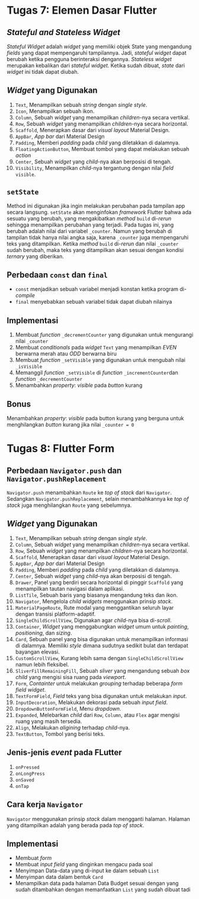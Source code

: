 # Tugas 7: Elemen Dasar Flutter

## *Stateful and Stateless Widget*

*Stateful Widget* adalah *widget* yang memiliki objek State yang mengandung *fields* yang dapat mempengaruhi tampilannya. Jadi, *stateful widget* dapat berubah ketika pengguna berinteraksi dengannya. 
*Stateless widget* merupakan kebalikan dari *stateful widget*. Ketika sudah dibuat, *state* dari *widget* ini tidak dapat diubah.

## *Widget* yang Digunakan

1. `Text`,
    Menampilkan sebuah *string* dengan *single style*.
2. `Icon`,
    Menampilkan sebuah ikon.
3. `Column`,
    Sebuah *widget* yang menampilkan *children*-nya secara vertikal.
4. `Row`,
    Sebuah *widget* yang menampilkan *children*-nya secara horizontal.
5. `Scaffold`,
    Menerapkan dasar dari *visual layout* Material Design.
6. `AppBar`,
    *App bar* dari Material Design
7. `Padding`,
    Memberi *padding* pada *child* yang diletakkan di dalamnya.
8. `FloatingActionButton`,
    Membuat tombol yang dapat melakukan sebuah *action*
9. `Center`,
    Sebuah *widget* yang *child*-nya akan berposisi di tengah.
10. `Visibility`,
    Menampilkan *child*-nya tergantung dengan nilai *field* `visible`.

## `setState`

Method ini digunakan jika ingin melakukan perubahan pada tampilan app secara langsung. `setState` akan menginfokan *framework* Flutter bahwa ada sesuatu yang berubah, yang mengakibatkan *method* `build` di-*rerun* sehingga menampilkan perubahan yang terjadi. Pada tugas ini, yang berubah adalah nilai dari variabel `_counter`. Namun yang berubah di tampilan tidak hanya nilai angka saja, karena `_counter` juga mempengaruhi teks yang ditampilkan. Ketika *method* `build` di-*rerun* dan nilai `_counter` sudah berubah, maka teks yang ditampilkan akan sesuai dengan kondisi *ternary* yang diberikan.

## Perbedaan `const` dan `final`

- `const` menjadikan sebuah variabel menjadi konstan ketika program di-*compile*
- `final` menyebabkan sebuah variabel tidak dapat diubah nilainya

## Implementasi

1. Membuat *function* `_decrementCounter` yang digunakan untuk mengurangi nilai `_counter`
2. Membuat *conditionals* pada *widget* `Text` yang menampilkan *EVEN* berwarna merah atau *ODD* berwarna biru
3. Membuat *function* `_setVisible` yang digunakan untuk mengubah nilai `_isVisible`
4. Memanggil *function* `_setVisible` di *function* `_incrementCounter`dan *function* `_decrementCounter`
5. Menambahkan *property*: *visible* pada *button* kurang

## Bonus

Menambahkan *property*: *visible* pada button kurang yang berguna untuk menghilangkan *button* kurang jika nilai `_counter = 0`

# Tugas 8: Flutter Form


##  Perbedaan `Navigator.push` dan `Navigator.pushReplacement`
`Navigator.push` menambahkan `Route` ke *top of stack* dari `Navigator`. Sedangkan `Navigator.pushReplacement`, selain menambahkannya ke *top of stack* juga menghilangkan `Route` yang sebelumnya.

##  *Widget* yang Digunakan
1. `Text`,
    Menampilkan sebuah *string* dengan *single style*.
2. `Column`,
    Sebuah *widget* yang menampilkan *children*-nya secara vertikal.
3. `Row`,
    Sebuah *widget* yang menampilkan *children*-nya secara horizontal.
4. `Scaffold`,
    Menerapkan dasar dari *visual layout* Material Design.
5. `AppBar`,
    *App bar* dari Material Design
6. `Padding`,
    Memberi *padding* pada *child* yang diletakkan di dalamnya.
7. `Center`,
    Sebuah *widget* yang *child*-nya akan berposisi di tengah.
8. `Drawer`,
    Panel yang berdiri secara horizontal di pinggir `Scaffold` yang menampilkan tautan navigasi dalam aplikasi.
9. `ListTile`,
    Sebuah baris yang biasanya mengandung teks dan ikon.
10. `Navigator`,
    Mengelola *child widgets* menggunakan prinsip *stack*.
11. `MaterialPageRoute`,
    Rute modal yang menggantikan seluruh layar dengan transisi platform-adaptif.
12. `SingleChildScrollView`,
    Digunakan agar *child*-nya bisa di-*scroll*.
13. `Container`,
    *Widget* yang menggabungkan *widget* umum untuk *painting*, *positioning*, dan *sizing*.
14. `Card`,
    Sebuah panel yang bisa digunakan untuk menampilkan informasi di dalamnya. Memiliki *style* dimana sudutnya sedikit bulat dan terdapat bayangan elevasi.
15. `CustomScrollView`,
    Kurang lebih sama dengan `SingleChildScrollView` namun lebih fleksibel.
16. `SliverFillRemainingFill`,
    Sebuah *sliver* yang mengandung sebuah *box child* yang mengisi sisa ruang pada *viewport*.
17. `Form`,
    *Containter* untuk melakukan *grouping* terhadap beberapa *form field widget*.
18. `TextFormField`,
    *Field* teks yang bisa digunakan untuk melakukan *input*.
19. `InputDecoration`,
    Melakukan dekorasi pada sebuah *input field*.
20. `DropdownButtonFormField`,
    Menu *dropdown*.
21. `Expanded`,
    Melebarkan *child* dari `Row`, `Column`, atau `Flex` agar mengisi ruang yang masih tersedia.
22. `Align`,
    Melakukan *aligining* terhadap *child*-nya.
23. `TextButton`,
    Tombol yang berisi teks.

##  Jenis-jenis *event* pada FLutter
1.  `onPressed`
2.  `onLongPress`
3.  `onSaved`
4.  `onTap`

##  Cara kerja `Navigator`
`Navigator` menggunakan prinsip *stack* dalam mengganti halaman. Halaman yang ditampilkan adalah yang berada pada *top of stack*.

##  Implementasi
* Membuat *form*
* Membuat *input field* yang dinginkan mengacu pada soal
* Menyimpan Data-data yang di-input ke dalam sebuah `List`
* Menyimpan data dalam bentuk `Card`
* Menampilkan data pada halaman Data Budget sesuai dengan yang sudah ditambahkan dengan memanfaatkan `List` yang sudah dibuat tadi